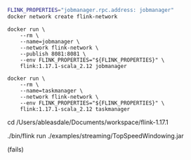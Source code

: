 

```bash
FLINK_PROPERTIES="jobmanager.rpc.address: jobmanager"
docker network create flink-network
```

```
docker run \
    --rm \
    --name=jobmanager \
    --network flink-network \
    --publish 8081:8081 \
    --env FLINK_PROPERTIES="${FLINK_PROPERTIES}" \
    flink:1.17.1-scala_2.12 jobmanager
```

```
docker run \
    --rm \
    --name=taskmanager \
    --network flink-network \
    --env FLINK_PROPERTIES="${FLINK_PROPERTIES}" \
    flink:1.17.1-scala_2.12 taskmanager
```


cd /Users/ableasdale/Documents/workspace/flink-1.17.1

./bin/flink run ./examples/streaming/TopSpeedWindowing.jar

(fails)